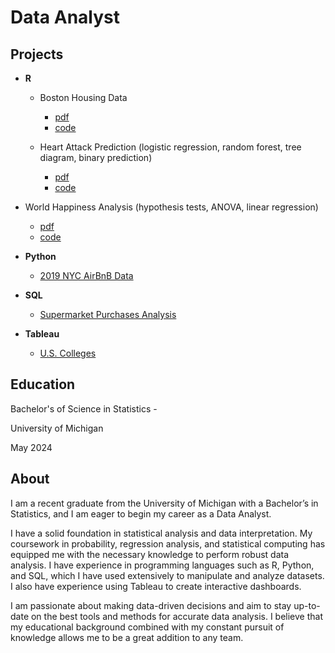 # Data Analyst

## Projects
- **R**
  - Boston Housing Data
      - [pdf](https://github.com/jbrown124/portfolio/blob/main/code/R/Boston_Housing_Analysis.pdf)
      - [code](https://github.com/jbrown124/portfolio/blob/main/code/R/Boston_Housing_Analysis.Rmd) 
   
  - Heart Attack Prediction (logistic regression, random forest, tree diagram, binary prediction)
      - [pdf](https://github.com/jbrown124/portfolio/blob/main/code/R/Heart%20Attack%20Prediction.pdf) 
      - [code](https://github.com/jbrown124/portfolio/blob/main/code/R/Heart%20Attack%20Analysis.Rmd)
   
 - World Happiness Analysis (hypothesis tests, ANOVA, linear regression)
      - [pdf](https://github.com/jbrown124/portfolio/blob/main/code/R/World%20Happiness%20Analysis.pdf)
      - [code](https://github.com/jbrown124/portfolio/blob/main/code/R/World%20Happiness%20Analysis.Rmd)
   

- **Python**
  - [2019 NYC AirBnB Data](https://github.com/jbrown124/portfolio/blob/main/code/Python/AirBnB_Analysis.ipynb)
 
- **SQL**
  - [Supermarket Purchases Analysis](https://github.com/jbrown124/portfolio/blob/main/code/SQL/supermarket.sql)

- **Tableau**
  - [U.S. Colleges](https://public.tableau.com/app/profile/jamese.brown/viz/practice2_17220214056670/Dashboard1)

## Education
Bachelor's of Science in Statistics - 

University of Michigan 

May 2024

## About
I am a recent graduate from the University of Michigan with a Bachelor’s in Statistics, and I am eager to begin my career as a Data Analyst.

I have a solid foundation in statistical analysis and data interpretation. My coursework in probability, regression analysis, and statistical computing has equipped me with the necessary knowledge to perform robust data analysis. I have experience in programming languages such as R, Python, and SQL, which I have used extensively to manipulate and analyze datasets. I also have experience using Tableau to create interactive dashboards.

I am passionate about making data-driven decisions and aim to stay up-to-date on the best tools and methods for accurate data analysis. I believe that my educational background combined with my constant pursuit of knowledge allows me to be a great addition to any team.

